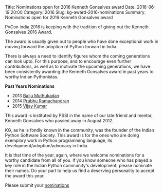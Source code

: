 Title: Nominations open for 2016 Kenneth Gonsalves award
Date: 2016-06-19 20:00
Category: 2016
Slug: kg-award-2016-nominations
Summary: Nominations open for 2016 Kenneth Gonsalves award

PyCon India 2016 is keeping with the tradition of giving out the Kenneth Gonsalves 2016 Award.

The award is usually given out to people who have done exceptional work in moving forward the adoption of Python forward in India.

There is always a need to identify figures whom the coming generations can look upto.
For this purpose, and to encourage even further contributions, as well as to motivate
the upcoming generations, we have been consistently awarding the Kenneth Gonsalves award
in past years to worthy Indian Pythonistas.

**Past Years Nominations**

- 2013    [Baiju Muthukadan](https://in.pycon.org/2013/blog/baijum-first-kenneth-gonsalves-award-recipient/)
- 2014    [Prabhu Ramachandran](https://in.pycon.org/2014/blog/prabhu-ramachandran-is-winner-of-kenneth-gonsalves-award-2014/)
- 2015    [Vijay Kumar](https://in.pycon.org/blog/2015/kg-award-winner.html)


This award is instituted by PSSI in the name of our late friend and mentor,
Kenneth Gonsalves who passed away in August 2012.

KG, as he is fondly known in the community, was the founder of the Indian Python Software Society.
This award is for the ones who are doing exemplary work in Python programming language,
its development/adoption/advocacy in India.

It is that time of the year, again, where we welcome nominations for a worthy candidate from all of you.
If you know someone who has played a key role in the Indian Python community's development, please nominate their names.
Do your part to help us find a deserving personality to accept the award this year.

Please submit your [nominations](https://pssi.org.in/nomination/KG2016/)
